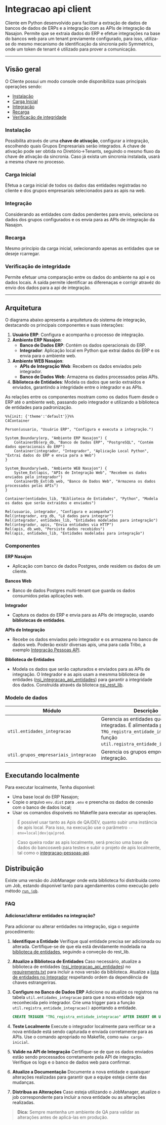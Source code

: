 # Integracao api client

Cliente em Python desenvolvido para facilitar a extração de dados de bancos de dados de ERPs e a integração com as APIs de integração da Nasajon. Permite que se extraia dados do ERP e efetue integrações na base do bancos web para um tenant previamente configurado, para isso, utiliza-se do mesmo mecanismo de identificação da sincronia pelo Symmetrics, onde um token de tenant é utilizado para prover a comunicação.

---

## Visão geral

O Cliente possui um modo console onde disponibiliza suas principais operações sendo:

* [Instalação](#instalação)
* [Carga Inicial](#carga-inicial)
* [Integração](#intregação)
* [Recarga](#recarga)
* [Verificação de integridade](#verificação-de-integridade)

### Instalação

Possibilita através de uma **chave de ativação**, configurar a integração, escolhendo quais Grupos Empresariais serão integrados. A chave de ativação pode ser obtida no Diretório->Tenants, seguindo o mesmo fluxo da chave de ativação da sincronia. Caso já exista um sincronia instalada, usará a mesma chave no processo.


### Carga Inicial

Efetua a carga inicial de todos os dados das entidades registradas no cliente e dos grupos empresariais selecionados para as apis na web.

### Integração

Considerando as entidades com dados pendentes para envio, seleciona os dados dos grupos configurados e os envia para as APIs de integração da Nasajon.

### Recarga

Mesmo princípio da carga inicial, selecionando apenas as entidades que se deseje rcarregar.

### Verificação de integridade

Permite efetuar uma comparação entre os dados do ambiente na api e os dados locais. A saída permite identificar as diferenaças e corrigir atravéz do envio dos dados para a api de integração.

---
## Arquitetura

O diagrama abaixo apresenta a arquitetura do sistema de integração, destacando os principais componentes e suas interações:

1. **Usuário ERP**: Configura e acompanha o processo de integração.
2. **Ambiente ERP Nasajon**:
    - **Banco de Dados ERP**: Contém os dados operacionais do ERP.
    - **Integrador**: Aplicação local em Python que extrai dados do ERP e os envia para o ambiente web.
3. **Ambiente WEB Nasajon**:
    - **APIs de Integração Web**: Recebem os dados enviados pelo integrador.
    - **Banco de Dados Web**: Armazena os dados processados pelas APIs.
4. **Biblioteca de Entidades**: Modela os dados que serão extraídos e enviados, garantindo a integridade entre o integrador e as APIs.

As relações entre os componentes mostram como os dados fluem desde o ERP até o ambiente web, passando pelo integrador e utilizando a biblioteca de entidades para padronização.

```mermaid
%%{init: {'theme':'default'}}%%
C4Container

Person(usuario, "Usuário ERP", "Configura e executa a integração.")

System_Boundary(erp, "Ambiente ERP Nasajon") {
    ContainerDb(erp_db, "Banco de Dados ERP", "PostgreSQL", "Contém dados operacionais do ERP")
    Container(integrador, "Integrador", "Aplicação Local Python", "Extrai dados do ERP e envia para a Web")
}

System_Boundary(web, "Ambiente WEB Nasajon") {
    System_Ext(apis, "APIs de Integração Web", "Recebem os dados enviados pelo integrador")
    ContainerDb_Ext(db_web, "Banco de Dados Web", "Armazena os dados processados pelas APIs")
}

Container(entidades_lib, "Biblioteca de Entidades", "Python", "Modela os dados que serão extraídos e enviados")

Rel(usuario, integrador, "Configura e acompanha")
Rel(integrador, erp_db, "Lê dados para integrar")
Rel(integrador, entidades_lib, "Entidades modeladas para integração")
Rel(integrador, apis, "Envia entidades via HTTP")
Rel(apis, db_web, "Persiste dados recebidos")
Rel(apis, entidades_lib, "Entidades modeladas para integração")

```

### Componentes

**ERP Nasajon**
* Aplicação com banco de dados Postgres, onde residem os dados de um cliente.

**Bancos Web**
* Banco de dados Postgres multi-tenant que guarda os dados consumidos pelas aplicações web.

**Integrador**
* Captura os dados do ERP e envia para as APIs de integração, usando **bibliotecas de entidades**.

**APIs de Integração**
* Recebe os dados enviados pelo integrador e os armazena no banco de dados web. Poderão existir diversas apis, uma para cada Tribo, a exemplo [Integração Pessoas API](https://github.com/Nasajon/integracao-pessoas-api).

**Biblioteca de Entidades**
* Modela os dados que serão capturados e enviados para as APIs de integração. O Integrador e as apis usam a mesmma biblioteca de entidades ([nsj_integracao_api_entidades](https://github.com/Nasajon/nsj_integracao_api_entidades)) para garantir a integridade dos dados. Construída através da blioteca [nsj_rest_lib](https://github.com/Nasajon/nsj_rest_lib).


### Modelo de dados

| Módulo                          | Descrição                                   |
|---------------------------------|---------------------------------------------|
| `util.entidades_integracao`     | Gerencia as entidades que serão integradas. É alimentada pela trigger `TRG_registra_entidade_integracao` e função `util.registra_entidade_integracao()`. |
| `util.grupos_empresariais_integracao` | Gerencia os grupos empresariais para integração. |


## Executando localmente

Para executar localmente, Tenha disponível:

* Uma base local do ERP Nasajon;
* Copie o arquivo `env.dist` para `.env` e preencha os dados de conexão com o banco de dados local;
* Usar os comandos dispoíveis no Makefile para executar as operações.

> É possível usar tanto as Apis de QA/DEV, quanto subir uma instância de apis local. Para isso, na execução use o parâmetro `--env=local|dev|qa|prod`.

> Caso queira rodar as apis localmente, será preciso uma base de dados do bancosweb para testes e subir o projeto de apis localmente, tal como o [integracao-pessoas-api](https://github.com/Nasajon/integracao-pessoas-api).

## Distribuição

Existe uma versão do JobManager onde esta biblioteca foi distribuída como um Job, estando disponível tanto para agendamentos como execução pelo método [`run_job`](https://github.com/Nasajon/Jobmanager?#integracao_apis).


### FAQ

#### Adicionar/alterar entidades na integração?

Para adicionar ou alterar entidades na integração, siga o seguinte procedimento:

1. **Identifique a Entidade**
    Verifique qual entidade precisa ser adicionada ou alterada. Certifique-se de que ela está devidamente modelada na [biblioteca de entidades](https://github.com/Nasajon/nsj_integracao_api_entidades), seguindo a conveção do rest_lib.

1. **Atualize a Biblioteca de Entidades**
    Caso necessário, atualize a biblioteca de entidades ([nsj_integracao_api_entidades](https://github.com/Nasajon/nsj_integracao_api_entidades)) no [requirements.txt](requirements.txt) para incluir a nova versão da biblioteca.
    Atualize a [lista de entidades no Integrador](./src/nsj_integracao_api_client/service/integrador.py#L45) respeitando ordem da dependência de chaves estrangeriras.


1. **Configure no Banco de Dados ERP**
    Adicione ou atualize os registros na tabela `util.entidades_integracao` para que a nova entidade seja reconhecida pelo integrador. Crie uma trigger para a função `util.registra_entidade_integracao()` apontando a entidade.

    ```sql
    CREATE TRIGGER "TRG_registra_entidade_integracao" AFTER INSERT OR UPDATE ON esquema.tabela FOR EACH ROW EXECUTE PROCEDURE util.registra_entidade_integracao();
    ```
1. **Teste Localmente**
    Execute o integrador localmente para verificar se a nova entidade está sendo capturada e enviada corretamente para as APIs. Use o comando apropriado no Makefile, como `make carga-inicial`.

1. **Valide na API de Integração**
    Certifique-se de que os dados enviados estão sendo processados corretamente pela API de integração. Verifique os logs e o banco de dados web para confirmar.

1. **Atualize a Documentação**
    Documente a nova entidade e quaisquer alterações realizadas para garantir que a equipe esteja ciente das mudanças.

1. **Distribua as Alterações**
    Caso esteja utilizando o JobManager, atualize o job correspondente para incluir a nova entidade ou as alterações realizadas.

> **Dica:** Sempre mantenha um ambiente de QA para validar as alterações antes de aplicá-las em produção.






